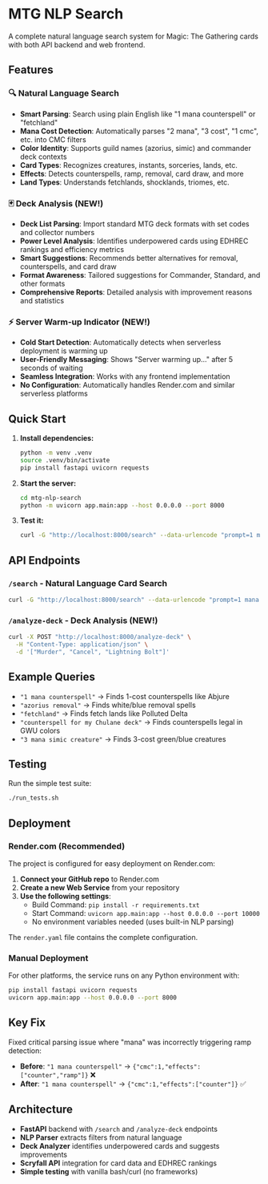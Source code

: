 # MTG NLP Search

A complete natural language search system for Magic: The Gathering cards with both API backend and web frontend.

## Features

### 🔍 **Natural Language Search**
- **Smart Parsing**: Search using plain English like "1 mana counterspell" or "fetchland"
- **Mana Cost Detection**: Automatically parses "2 mana", "3 cost", "1 cmc", etc. into CMC filters
- **Color Identity**: Supports guild names (azorius, simic) and commander deck contexts
- **Card Types**: Recognizes creatures, instants, sorceries, lands, etc.
- **Effects**: Detects counterspells, ramp, removal, card draw, and more
- **Land Types**: Understands fetchlands, shocklands, triomes, etc.

### 🃏 **Deck Analysis** (NEW!)
- **Deck List Parsing**: Import standard MTG deck formats with set codes and collector numbers
- **Power Level Analysis**: Identifies underpowered cards using EDHREC rankings and efficiency metrics
- **Smart Suggestions**: Recommends better alternatives for removal, counterspells, and card draw
- **Format Awareness**: Tailored suggestions for Commander, Standard, and other formats
- **Comprehensive Reports**: Detailed analysis with improvement reasons and statistics

### ⚡ **Server Warm-up Indicator** (NEW!)
- **Cold Start Detection**: Automatically detects when serverless deployment is warming up
- **User-Friendly Messaging**: Shows "Server warming up..." after 5 seconds of waiting
- **Seamless Integration**: Works with any frontend implementation
- **No Configuration**: Automatically handles Render.com and similar serverless platforms

## Quick Start

1. **Install dependencies:**
   ```bash
   python -m venv .venv
   source .venv/bin/activate
   pip install fastapi uvicorn requests
   ```

2. **Start the server:**
   ```bash
   cd mtg-nlp-search
   python -m uvicorn app.main:app --host 0.0.0.0 --port 8000
   ```

3. **Test it:**
   ```bash
   curl -G "http://localhost:8000/search" --data-urlencode "prompt=1 mana counterspell"
   ```

## API Endpoints

### `/search` - Natural Language Card Search
```bash
curl -G "http://localhost:8000/search" --data-urlencode "prompt=1 mana counterspell"
```

### `/analyze-deck` - Deck Analysis (NEW!)
```bash
curl -X POST "http://localhost:8000/analyze-deck" \
  -H "Content-Type: application/json" \
  -d '["Murder", "Cancel", "Lightning Bolt"]'
```

## Example Queries

- `"1 mana counterspell"` → Finds 1-cost counterspells like Abjure
- `"azorius removal"` → Finds white/blue removal spells  
- `"fetchland"` → Finds fetch lands like Polluted Delta
- `"counterspell for my Chulane deck"` → Finds counterspells legal in GWU colors
- `"3 mana simic creature"` → Finds 3-cost green/blue creatures

## Testing

Run the simple test suite:

```bash
./run_tests.sh
```

## Deployment

### Render.com (Recommended)

The project is configured for easy deployment on Render.com:

1. **Connect your GitHub repo** to Render.com
2. **Create a new Web Service** from your repository
3. **Use the following settings**:
   - Build Command: `pip install -r requirements.txt`
   - Start Command: `uvicorn app.main:app --host 0.0.0.0 --port 10000`
   - No environment variables needed (uses built-in NLP parsing)

The `render.yaml` file contains the complete configuration.

### Manual Deployment

For other platforms, the service runs on any Python environment with:
```bash
pip install fastapi uvicorn requests
uvicorn app.main:app --host 0.0.0.0 --port 8000
```

## Key Fix

Fixed critical parsing issue where "mana" was incorrectly triggering ramp detection:
- **Before**: `"1 mana counterspell"` → `{"cmc":1,"effects":["counter","ramp"]}` ❌
- **After**: `"1 mana counterspell"` → `{"cmc":1,"effects":["counter"]}` ✅

## Architecture

- **FastAPI** backend with `/search` and `/analyze-deck` endpoints
- **NLP Parser** extracts filters from natural language
- **Deck Analyzer** identifies underpowered cards and suggests improvements
- **Scryfall API** integration for card data and EDHREC rankings
- **Simple testing** with vanilla bash/curl (no frameworks)
